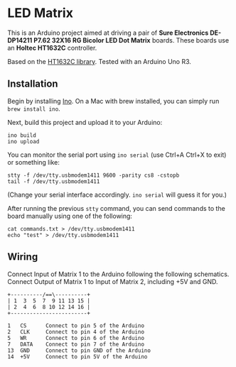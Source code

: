 # LED Matrix

This is an Arduino project aimed at driving a pair of **Sure Electronics DE-DP14211 P7.62 32X16 RG Bicolor LED Dot Matrix** boards. These boards use an **Holtec HT1632C** controller.

Based on the [HT1632C library](https://github.com/wildstray/ht1632c). Tested with an Arduino Uno R3.

## Installation

Begin by installing [Ino](http://inotool.org/). On a Mac with brew installed, you can simply run `brew install ino`.

Next, build this project and upload it to your Arduino:
```
ino build
ino upload
```

You can monitor the serial port using `ino serial` (use Ctrl+A Ctrl+X to exit) or something like:
```
stty -f /dev/tty.usbmodem1411 9600 -parity cs8 -cstopb
tail -f /dev/tty.usbmodem1411
```

(Change your serial interface accordingly. `ino serial` will guess it for you.)

After running the previous `stty` command, you can send commands to the board manually using one of the following:
```
cat commands.txt > /dev/tty.usbmodem1411
echo "test" > /dev/tty.usbmodem1411
```

## Wiring

Connect Input of Matrix 1 to the Arduino following the following schematics.
Connect Output of Matrix 1 to Input of Matrix 2, including +5V and GND.

```
+----------/==\----------+
| 1  3  5  7  9 11 13 15 |
| 2  4  6  8 10 12 14 16 |
+------------------------+

1 	CS 		Connect to pin 5 of the Arduino
2	CLK		Connect to pin 4 of the Arduino
5 	WR 		Connect to pin 6 of the Arduino
7 	DATA 	Connect to pin 7 of the Arduino
13 	GND 	Connect to pin GND of the Arduino
14 	+5V 	Connect to pin 5V of the Arduino
```

